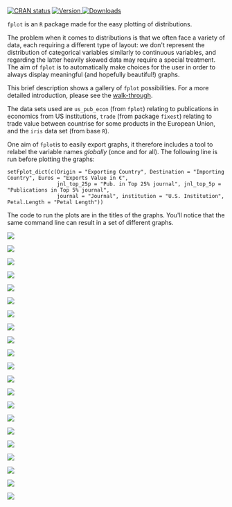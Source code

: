 <a href="https://cran.r-project.org/web/checks/check_results_fplot.html"><img src="https://cranchecks.info/badges/flavor/release/fplot" alt="CRAN status"></a>
<a href="https://cran.r-project.org/package=fplot"><img src="http://www.r-pkg.org/badges/version/fplot" alt="Version"> </a>
<a href="https://ipub.com/dev-corner/apps/r-package-downloads/"> <img src="https://cranlogs.r-pkg.org/badges/fplot" alt = "Downloads"> </a>

`fplot` is an `R` package made for the easy plotting of distributions. 

The problem when it comes to distributions is that we often face a variety of data, each requiring a different type of layout: we don't represent the distribution of categorical variables similarly to continuous variables, and regarding the latter heavily skewed data may require a special treatment. The aim of `fplot` is to automatically make choices for the user in order to always display meaningful (and hopefully beautiful!) graphs. 

This brief description shows a gallery of `fplot` possibilities. For a more detailed introduction, please see the [walk-through](https://cran.r-project.org/package=fplot/vignettes/fplot_walkthrough.html).

The data sets used are `us_pub_econ` (from `fplot`) relating to publications in economics from US institutions, `trade` (from package `fixest`) relating to trade value between countrise for some products in the European Union, and the `iris` data set (from base `R`).

One aim of `fplot`is to easily export graphs, it therefore includes a tool to relabel the variable names *globally* (once and for all). The following line is run before plotting the graphs:

```
setFplot_dict(c(Origin = "Exporting Country", Destination = "Importing Country", Euros = "Exports Value in €", 
                jnl_top_25p = "Pub. in Top 25% journal", jnl_top_5p = "Publications in Top 5% journal", 
                journal = "Journal", institution = "U.S. Institution", Petal.Length = "Petal Length"))
```


The code to run the plots are in the titles of the graphs. You'll notice that the same command line can result in a set of different graphs. 

![](https://github.com/lrberge/fplot/blob/master/vignettes/images/regular_pub.png?raw=true)

![](https://github.com/lrberge/fplot/blob/master/vignettes/images/regular_trade.png?raw=true)

![](https://github.com/lrberge/fplot/blob/master/vignettes/images/regular_iris.png?raw=true)

![](https://github.com/lrberge/fplot/blob/master/vignettes/images/conditional_pub_1.png?raw=true)

![](https://github.com/lrberge/fplot/blob/master/vignettes/images/conditional_pub_2.png?raw=true)

![](https://github.com/lrberge/fplot/blob/master/vignettes/images/conditional_pub_3_bis.png?raw=true)

![](https://github.com/lrberge/fplot/blob/master/vignettes/images/conditional_trade_1.png?raw=true)

![](https://github.com/lrberge/fplot/blob/master/vignettes/images/conditional_trade_2.png?raw=true)

![](https://github.com/lrberge/fplot/blob/master/vignettes/images/conditional_iris_1.png?raw=true)

![](https://github.com/lrberge/fplot/blob/master/vignettes/images/conditional_iris_2.png?raw=true)

![](https://github.com/lrberge/fplot/blob/master/vignettes/images/conditional_iris_3.png?raw=true)

![](https://github.com/lrberge/fplot/blob/master/vignettes/images/weighted_pub_1.png?raw=true)

![](https://github.com/lrberge/fplot/blob/master/vignettes/images/weighted_pub_2.png?raw=true)

![](https://github.com/lrberge/fplot/blob/master/vignettes/images/weighted_trade_1.png?raw=true)

![](https://github.com/lrberge/fplot/blob/master/vignettes/images/weighted_trade_2.png?raw=true)

![](https://github.com/lrberge/fplot/blob/master/vignettes/images/weighted_conditional_trade_1.png?raw=true)

![](https://github.com/lrberge/fplot/blob/master/vignettes/images/weighted_conditional_trade_2.png?raw=true)

![](https://github.com/lrberge/fplot/blob/master/vignettes/images/weighted_stacked_pub.png?raw=true)

![](https://github.com/lrberge/fplot/blob/master/vignettes/images/weighted_stacked_trade.png?raw=true)

![](https://github.com/lrberge/fplot/blob/master/vignettes/images/cumul_pub.png?raw=true)

![](https://github.com/lrberge/fplot/blob/master/vignettes/images/cumul_trade.png?raw=true)


